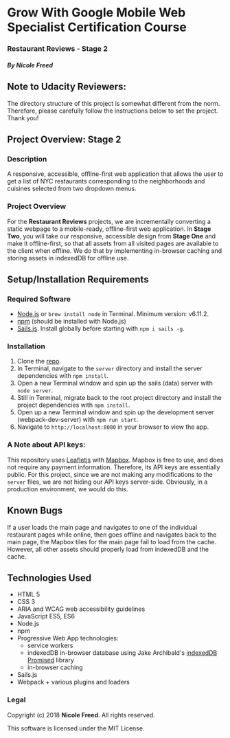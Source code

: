 # **Grow With Google Mobile Web Specialist Certification Course**

### **Restaurant Reviews - Stage 2**

#### _By Nicole Freed_

## Note to Udacity Reviewers:
The directory structure of this project is somewhat different from the norm. Therefore, please carefully follow the instructions below to set the project. Thank you!


## Project Overview: Stage 2

### Description

A responsive, accessible, offline-first web application that allows the user to get a list of NYC restaurants corresponding to the neighborhoods and cuisines selected from two dropdown menus.

### Project Overview

For the **Restaurant Reviews** projects, we are incrementally converting a static webpage to a mobile-ready, offline-first web application. In **Stage Two**, you will take our responsive, accessible design from **Stage One** and make it offline-first, so that all assets from all visited pages are available to the client when offline. We do that by implementing in-browser caching and storing assets in indexedDB for offline use.


## Setup/Installation Requirements

### Required Software
- [Node.js](https://nodejs.org/) or `brew install node` in Terminal. Minimum version: v6.11.2.
- [npm](https://www.npmjs.org) (should be installed with Node.js)
- [Sails.js](http://sailsjs.com/). Install globally before starting with `npm i sails -g`.

### Installation
1. Clone the [repo](https://github.com/gitasong/mws-restaurant-stage-2-full).
2. In Terminal, navigate to the `server` directory and install the server dependencies with `npm install`.
3. Open a new Terminal window and spin up the sails (data) server with `node server`.
4. Still in Terminal, migrate back to the root project directory and install the project dependencies with `npm install`.
5. Open up a new Terminal window and spin up the development server (webpack-dev-server) with `npm run start`.
6. Navigate to `http://localhost:8080` in your browser to view the app.

### A Note about API keys:

This repository uses [Leafletjs](https://leafletjs.com/) with [Mapbox](https://www.mapbox.com/). Mapbox is free to use, and does not require any payment information. Therefore, its API keys are essentially public. For this project, since we are not making any modifications to the `server` files, we are not hiding our API keys server-side. Obviously, in a production environment, we would do this.

## Known Bugs

If a user loads the main page and navigates to one of the individual restaurant pages while online, then goes offline and navigates back to the main page, the Mapbox tiles for the main page fail to load from the cache. However, all other assets should properly load from indexedDB and the cache.

## Technologies Used

* HTML 5
* CSS 3
* ARIA and WCAG web accessibility guidelines
* JavaScript ES5, ES6
* Node.js
* npm
* Progressive Web App technologies:
  * service workers
  * indexedDB in-browser database using Jake Archibald's [indexedDB Promised](https://github.com/jakearchibald/idb) library
  * in-browser caching
* Sails.js
* Webpack + various plugins and loaders

### Legal

Copyright (c) 2018 **Nicole Freed**. All rights reserved.

This software is licensed under the MIT License.
